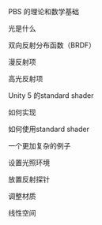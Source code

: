 PBS 的理论和数学基础

光是什么

双向反射分布函数（BRDF）

漫反射项

高光反射项



Unity 5 的standard shader

如何实现

如何使用standard shader



一个更加复杂的例子

设置光照环境

放置反射探针

调整材质

线性空间





